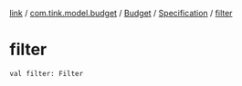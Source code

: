 [link](../../../index.md) / [com.tink.model.budget](../../index.md) / [Budget](../index.md) / [Specification](index.md) / [filter](./filter.md)

# filter

`val filter: Filter`